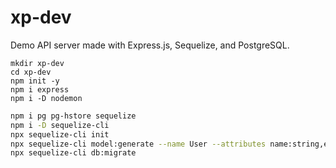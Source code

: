 # xp-dev

Demo API server made with Express.js, Sequelize, and PostgreSQL.

```
mkdir xp-dev
cd xp-dev
npm init -y
npm i express
npm i -D nodemon
```

```bash
npm i pg pg-hstore sequelize
npm i -D sequelize-cli
npx sequelize-cli init
npx sequelize-cli model:generate --name User --attributes name:string,email:string,password:string
npx sequelize-cli db:migrate
```
